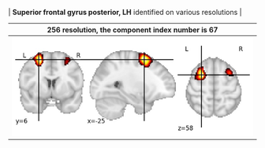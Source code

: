 


| **Superior frontal gyrus posterior, LH** identified on various resolutions |

| 256 resolution, the component index number is 67|  
|:---:|  
| ![Component 256](../256/final/67.jpg "From component 256: Superior frontal gyrus posterior, LH") |